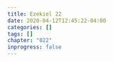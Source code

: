 ```yaml
---
title: Ezekiel 22
date: 2020-04-12T12:45:22-04:00
categories: []
tags: []
chapter: "022"
inprogress: false
---
```


